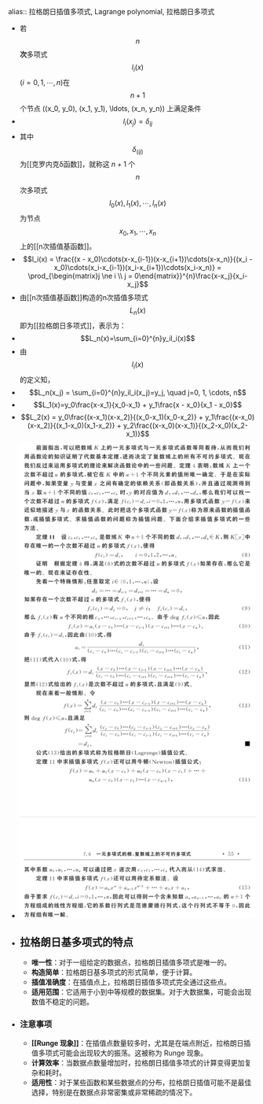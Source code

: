alias:: 拉格朗日插值多项式, Lagrange polynomial, 拉格朗日多项式

- 若$$n$$**次**多项式$$l_i(x)$$$(i=0,1,\cdots,n)$在$$n+1$$个节点 \((x_0, y_0), (x_1, y_1), \ldots, (x_n, y_n)\) 上满足条件
- $$l_i(x_j) = \delta_{ij}$$
- 其中$$\delta_(ij)$$为[[克罗内克δ函数]]，就称这 $n+1$ 个$$n$$次多项式$$l_0(x), l_1(x),\cdots, l_n(x)$$为节点$$x_0, x_1, \cdots, x_n$$上的[[n次插值基函数]]。
- $$l_i(x) = \frac{(x - x_0)\cdots(x-x_{i-1})(x-x_{i+1})\cdots(x-x_n)}{(x_i - x_0)\cdots(x_i-x_{i-1})(x_i-x_{i+1})\cdots(x_i-x_n)} = \prod_{\begin{matrix}j \ne i \\ j = 0\end{matrix}}^{n}\frac{x-x_j}{x_i-x_j}$$
- 由[[n次插值基函数]]构造的n次插值多项式$$L_n(x)$$即为[[拉格朗日多项式]]，表示为：
- $$L_n(x)=\sum_{i=0}^{n}y_il_i(x)$$
- 由$$l_i(x)$$的定义知，
- $$L_n(x_j) = \sum_{i=0}^{n}y_il_i(x_j)=y_j, \quad j=0, 1, \cdots, n$$
- $$L_1(x)=y_0\frac{x-x_1}{x_0-x_1} + y_1\frac{x - x_0}{x_1 - x_0}$$
- $$L_2(x) = y_0\frac{(x-x_1)(x-x_2)}{(x_0-x_1)(x_0-x_2)} + y_1\frac{(x-x_0)(x-x_2)}{(x_1-x_0)(x_1-x_2)} + y_2\frac{(x-x_0)(x-x_1)}{(x_2-x_0)(x_2-x_1)}$$
- ![image.png](../assets/image_1702317886102_0.png)
- ## 拉格朗日基多项式的特点
	- **唯一性**：对于一组给定的数据点，拉格朗日插值多项式是唯一的。
	- **构造简单**：拉格朗日基多项式的形式简单，便于计算。
	- **插值准确度**：在插值点上，拉格朗日插值多项式完全通过这些点。
	- **适用范围**：它适用于小到中等规模的数据集。对于大数据集，可能会出现数值不稳定的问题。
- ### 注意事项
	- **[[Runge 现象]]**：在插值点数量较多时，尤其是在端点附近，拉格朗日插值多项式可能会出现较大的振荡。这被称为 Runge 现象。
	- **计算效率**：当数据点数量增加时，拉格朗日插值多项式的计算变得更加复杂和耗时。
	- **适用性**：对于某些函数和某些数据点的分布，拉格朗日插值可能不是最佳选择，特别是在数据点非常密集或非常稀疏的情况下。